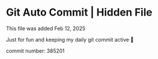 # Git Auto Commit | Hidden File

This file was added Feb 12, 2025

Just for fun and keeping my daily git commit active 🤪

commit number: 385201
